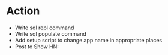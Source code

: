 Action
=======================
* Write sql repl command
* Write sql populate command
* Add setup script to change app name in appropriate places
* Post to Show HN:
